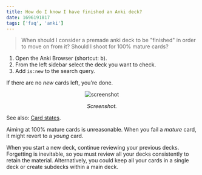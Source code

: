 ```yaml
---
title: How do I know I have finished an Anki deck?
date: 1696191817
tags: ['faq', 'anki']
---
```


> When should I consider a premade anki deck to be "finished" in order to move on from it?
> Should I shoot for 100% mature cards?

1) Open the Anki Browser (shortcut: <kbd>b</kbd>).
2) From the left sidebar select the deck you want to check.
3) Add `is:new` to the search query.

If there are no *new* cards left, you're done.

<p align="center"><img src="img/anki-browser-new-cards.webp" alt="screenshot"></p>
<p align="center"><i>Screenshot.</i></p>

See also: [Card states](https://docs.ankiweb.net/searching.html?highlight=is%3Anew#card-state).

Aiming at 100% mature cards is unreasonable.
When you fail a *mature* card, it might revert to a *young* card.

When you start a new deck,
continue reviewing your previous decks.
Forgetting is inevitable,
so you must review all your decks consistently to retain the material.
Alternatively,
you could keep all your cards in a single deck
or create subdecks within a main deck.

